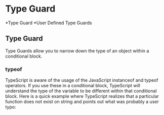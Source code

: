 # Type Guard

*Type Guard
*User Defined Type Guards

## Type Guard

Type Guards allow you to narrow down the type of an object within a conditional block.

### typeof

TypeScript is aware of the usage of the JavaScript instanceof and typeof operators. If you use these in a conditional block, TypeScript will understand the type of the variable to be different within that conditional block. Here is a quick example where TypeScript realizes that a particular function does not exist on string and points out what was probably a user typo:
